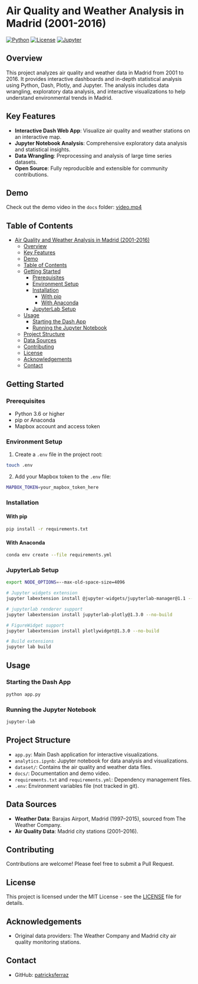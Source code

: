 # Air Quality and Weather Analysis in Madrid (2001-2016)

[![Python](https://img.shields.io/badge/python-3.6%2B-blue.svg)](https://www.python.org/downloads/)
[![License](https://img.shields.io/badge/license-MIT-green.svg)](LICENSE)
[![Jupyter](https://img.shields.io/badge/Jupyter-1.2.3-orange.svg)](https://jupyter.org/)

## Overview

This project analyzes air quality and weather data in Madrid from 2001 to 2016. It provides interactive dashboards and in-depth statistical analysis using Python, Dash, Plotly, and Jupyter. The analysis includes data wrangling, exploratory data analysis, and interactive visualizations to help understand environmental trends in Madrid.

## Key Features

- **Interactive Dash Web App**: Visualize air quality and weather stations on an interactive map.
- **Jupyter Notebook Analysis**: Comprehensive exploratory data analysis and statistical insights.
- **Data Wrangling**: Preprocessing and analysis of large time series datasets.
- **Open Source**: Fully reproducible and extensible for community contributions.

## Demo

Check out the demo video in the `docs` folder: [video.mp4](docs/video.mp4)

## Table of Contents

- [Air Quality and Weather Analysis in Madrid (2001-2016)](#air-quality-and-weather-analysis-in-madrid-2001-2016)
  - [Overview](#overview)
  - [Key Features](#key-features)
  - [Demo](#demo)
  - [Table of Contents](#table-of-contents)
  - [Getting Started](#getting-started)
    - [Prerequisites](#prerequisites)
    - [Environment Setup](#environment-setup)
    - [Installation](#installation)
      - [With pip](#with-pip)
      - [With Anaconda](#with-anaconda)
    - [JupyterLab Setup](#jupyterlab-setup)
  - [Usage](#usage)
    - [Starting the Dash App](#starting-the-dash-app)
    - [Running the Jupyter Notebook](#running-the-jupyter-notebook)
  - [Project Structure](#project-structure)
  - [Data Sources](#data-sources)
  - [Contributing](#contributing)
  - [License](#license)
  - [Acknowledgements](#acknowledgements)
  - [Contact](#contact)

## Getting Started

### Prerequisites

- Python 3.6 or higher
- pip or Anaconda
- Mapbox account and access token

### Environment Setup

1. Create a `.env` file in the project root:
```bash
touch .env
```

2. Add your Mapbox token to the `.env` file:
```bash
MAPBOX_TOKEN=your_mapbox_token_here
```

### Installation

#### With pip

```bash
pip install -r requirements.txt
```

#### With Anaconda

```bash
conda env create --file requirements.yml
```

### JupyterLab Setup

```bash
export NODE_OPTIONS=--max-old-space-size=4096

# Jupyter widgets extension
jupyter labextension install @jupyter-widgets/jupyterlab-manager@1.1 --no-build

# jupyterlab renderer support
jupyter labextension install jupyterlab-plotly@1.3.0 --no-build

# FigureWidget support
jupyter labextension install plotlywidget@1.3.0 --no-build

# Build extensions
jupyter lab build
```

## Usage

### Starting the Dash App

```bash
python app.py
```

### Running the Jupyter Notebook

```bash
jupyter-lab
```

## Project Structure

- `app.py`: Main Dash application for interactive visualizations.
- `analytics.ipynb`: Jupyter notebook for data analysis and visualizations.
- `dataset/`: Contains the air quality and weather data files.
- `docs/`: Documentation and demo video.
- `requirements.txt` and `requirements.yml`: Dependency management files.
- `.env`: Environment variables file (not tracked in git).

## Data Sources

- **Weather Data**: Barajas Airport, Madrid (1997–2015), sourced from The Weather Company.
- **Air Quality Data**: Madrid city stations (2001–2016).

## Contributing

Contributions are welcome! Please feel free to submit a Pull Request.

## License

This project is licensed under the MIT License - see the [LICENSE](LICENSE) file for details.

## Acknowledgements

- Original data providers: The Weather Company and Madrid city air quality monitoring stations.

## Contact

- GitHub: [patricksferraz](https://github.com/patricksferraz)

